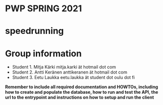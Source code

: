 # PWP SPRING 2021
# speedrunning
# Group information
* Student 1. Mitja Kärki mitja.karki ät hotmail dot com
* Student 2. Antti Keränen anttikeranen ät hotmail dot com
* Student 3. Eetu Laukka eetu.laukka ät student dot oulu dot fi

__Remember to include all required documentation and HOWTOs, including how to create and populate the database, how to run and test the API, the url to the entrypoint and instructions on how to setup and run the client__


